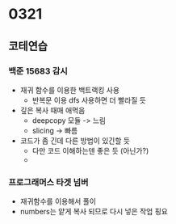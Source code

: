 # 0321

## 코테연습
### 백준 15683 감시
- 재귀 함수를 이용한 백트랙킹 사용
  - 반복문 이용 dfs 사용하면 더 빨라질 듯
- 깊은 복사 때매 애먹음
  - deepcopy 모듈 -> 느림
  - slicing -> 빠름
- 코드가 좀 긴데 다른 방법이 있긴할 듯
  - 다만 코드 이해하는덴 좋은 듯 (아닌가?)
  - 
### 프로그래머스 타겟 넘버
- 재귀함수를 이용해서 풀이
- numbers는 얕게 복사 되므로 다시 넣은 작업 핑요
